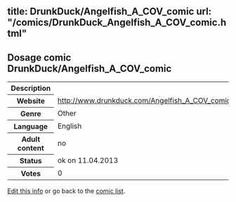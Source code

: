 title: DrunkDuck/Angelfish_A_COV_comic
url: "/comics/DrunkDuck_Angelfish_A_COV_comic.html"
---
Dosage comic DrunkDuck/Angelfish_A_COV_comic
-----------------------------------------

<table class="comicinfo">
<tr>
<th>Description</th><td></td>
</tr>
<tr>
<th>Website</th><td><a href="http://www.drunkduck.com/Angelfish_A_COV_comic/">http://www.drunkduck.com/Angelfish_A_COV_comic/</a></td>
</tr>
<tr>
<th>Genre</th><td>Other</td>
</tr>
<tr>
<th>Language</th><td>English</td>
</tr>
<tr>
<th>Adult content</th><td>no</td>
</tr>
<tr>
<th>Status</th><td>ok on 11.04.2013</td>
</tr>
<tr>
<th>Votes</th><td>0</div></td>
</tr>
</table>

[Edit this info](/comics/DrunkDuck_Angelfish_A_COV_comic_edit.html) or go back to the [comic list](../comic-index.html).
